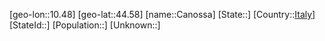 ﻿---
location: [44.58,10.48]
type: City
tags:
- geo/City


SpocWebEntityId: 29473
isDeleted: false
confidential: public

---
[geo-lon::10.48]
[geo-lat::44.58]
[name::Canossa]
[State::]
[Country::[Italy](geo/Continent/Europe/Italy.md)]
[StateId::]
[Population::]
[Unknown::]

